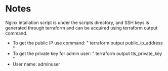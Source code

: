 # Notes
Nginx intallation script is under the scripts directory, and SSH keys is generated through terraform and can be acquired using terraform output command.   

 - To get the public IP use command:  " terraform output public_ip_address "
 - To get the private key for admin user: " terraform output tls_private_key "
 - User name: adminuser
